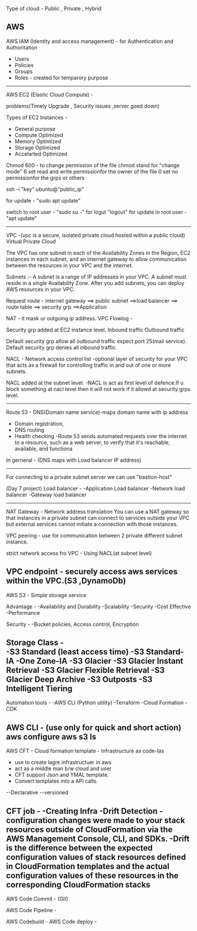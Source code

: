 Type of cloud -  Public , Private , Hybrid

<h2>AWS</h2>

AWS IAM (Identity and access management) - for Authentication and Authoritation

- Users
- Policies
- Groups
- Roles - created for temparory purpose

----------------------------------------------------------------------------------------------------------------
AWS EC2 (Elastic Cloud Compute) -

problems(Timely Upgrade , Security issues ,server goed down)

Types of EC2 Instances -
- General purpose
- Compute Optimized
- Memory Optimized
- Storage Optimized
- Accelarted Optimized

Chmod 600 - to change permission of the file
chmod stand for "change mode"
6 set read and write permissionfor the owner of the file
0 set no permissionfor the grps or others

ssh -i "key" ubuntu@"public_ip"

for update - "sudo apt update"

switch to root user - "sudo su -"
for logut "logout"
for update in root user - "apt update"


------------------------------------------------------------------------------------------------------------------------------------------------------------------------------
VPC -(vpc is a secure, isolated private cloud hosted within a public cloud)
Virtual Private Cloud 

The VPC has one subnet in each of the Availability Zones in the Region, EC2 instances in each subnet, 
and an internet gateway to allow communication between the resources in your VPC and the internet.

Subnets :- A subnet is a range of IP addresses in your VPC. A subnet must reside in a single Availability Zone.
After you add subnets, you can deploy AWS resources in your VPC.

Request route - internet gateway ==> public subnet ==>load balancer ==> route table ==> security grp ==>Application

NAT -  it mask ur outgoing ip address.
VPC Flowlog - 

Security grp added at EC2 instance level.
Inbound traffic
Outbound traffic

Default security grp allow all outbound traffic expect port 25(mail service).
Default security grp denies all inbound traffic.

NACL - Network access control list
-optional layer of security for your VPC that acts as a firewall for controlling traffic in and out of one or more subnets.

NACL added at the subnet level.
-NACL is act as first level of defence.If u block something at
nacl level then it will not work if it allowd at security grps level.
 
 
--------------------------------------------------------------------------------------------------------------------------------------------------------------------------------
Route 53 - DNS(Domain name service)-maps domain name with ip address
- Domain registration, 
- DNS routing
- Health checking -Route 53 sends automated requests over the internet to a resource, such as a web server, to verify that it's reachable, available, and functiona
 
In gerneral - (DNS maps with Load balancer IP address)

---------------------------------------------------------------------------------------------------------------------------------------------------------------------------------
For connecting to a private subnet server we can use "bastion-host"

(Day 7 project)
Load balancer - 
-Application Load balancer
-Network load balancer
-Gateway load balancer

---------------------------------------------------------------------------------------------------------------------------------------------------------------------------------
NAT Gateway - Network address translation
You can use a NAT gateway so that instances in a private subnet can connect to services outside your VPC but external services cannot initiate a connection with those instances.

VPC peering - use for communication between 2 private different subnet instance.

strict network access fro VPC - Using NACL(at subnet level)

VPC endpoint - securely access aws services within the VPC.(S3 ,DynamoDb)
----------------------------------------------------------------------------------------------------------------------------------------------------------------------------------

AWS S3 - Simple storage service

Advantage - 
-Availability and Durability
-Scalability
-Security
-Cost Effective
-Performance

Security - 
-Bucket policies, Access control, Encryption

Storage Class -  
-S3 Standard (least access time)
-S3 Standard-IA
-One Zone-IA
-S3 Glacier
-S3 Glacier Instant Retrieval
-S3 Glacier Flexible Retrieval
-S3 Glacier Deep Archive
-S3 Outposts
-S3 Intelligent Tiering
----------------------------------------------------------------------------------------------------------------------------------------------------------------------------------------
Automation tools - 
-AWS CLI (Python utility)
-Terraform
-Cloud Formation
-CDK

AWS CLI - (use only for quick and short action)
aws configure 
aws s3 ls
---------------------------------------------------------------------------------------------------------------------------------------------------------------------------------------
AWS CFT - Cloud formation template - Infrastructure as code-Ias
- use to create lagre infrastructuer in aws
- act as a middle man b/w cloud and user
- CFT support Json and YMAL template.
- Convert templates into a API calls.

 
 --Declarative 
 --versioned
 
CFT job -
-Creating Infra
-Drift Detection - configuration changes were made to your stack resources outside of CloudFormation via the AWS Management Console, CLI, and SDKs.
-Drift is the difference between the expected configuration values of stack resources defined in CloudFormation templates and the actual configuration values of these resources in the corresponding CloudFormation stacks
------------------------------------------------------------------------------------------------------------------------------------------------------------------------------------------------

AWS Code Commit - (Git)

AWS Code Pipeline - 

AWS Codebuild - 
AWS Code deploy -
